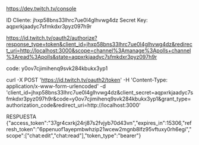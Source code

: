 https://dev.twitch.tv/console

ID Cliente: jhxp58bns33lhrc7ue0l4glhvwg4dz Secret Key: aqpxrkjaadyc7sfmkdxr3pyz097h9r

https://id.twitch.tv/oauth2/authorize?response_type=token&client_id=jhxp58bns33lhrc7ue0l4glhvwg4dz&redirect_uri=http://localhost:3000&scope=channel%3Amanage%3Apolls+channel%3Aread%3Apolls&state=aqpxrkjaadyc7sfmkdxr3pyz097h9r

code: y0ov7cjimihenq9svk284kbukx3yp1

curl -X POST 'https://id.twitch.tv/oauth2/token' -H 'Content-Type: application/x-www-form-urlencoded' -d 'client_id=jhxp58bns33lhrc7ue0l4glhvwg4dz&client_secret=aqpxrkjaadyc7sfmkdxr3pyz097h9r&code=y0ov7cjimihenq9svk284kbukx3yp1&grant_type=authorization_code&redirect_uri=http://localhost:3000'

RESPUESTA {"access_token":"37gr4cxrkj24rj87s2fvjyb70d43vn","expires_in":15306,"refresh_token":"6ppenuof1ayepmbwhzip21wcew2mgnb8lfz95vftuxy0rh6egi","scope":["chat:edit","chat:read"],"token_type":"bearer"}
